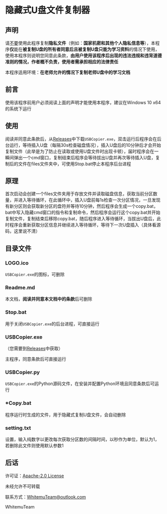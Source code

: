 # 隐藏式U盘文件复制器

## 声明

请<u>不要</u>使用此程序复制**隐私文件**（例如：**国家机密和其他个人隐私信息等**），本程序**仅**能在**被复制U盘的所有者同意后且被复制U盘只能为学习资料**的情况下使用，使用本程序则说明您同意此条款，**由用户使用该程序后出现的违法违规和违背道德准则的情况，作者概不负责，使用者需承担相应的法律责任**

本程序适用环境：**在老师允许的情况下复制老师U盘中的学习文档**

## 前言

使用该程序前用户必须阅读上面的声明才能使用本程序，建议在Windows 10 x64的系统下运行

## 使用

阅读并同意此条款后，从[Releases](https://github.com/WhitemuTeam/USBCopyer/releases)中下载`USBCopier.exe`，双击运行后程序会在后台运行，等待插入U盘（每隔30s检查磁盘情况），插入U盘后的10分钟后才会开始复制文件（此举是为了防止在读取或使用U盘文件时出现卡顿），届时程序会在一瞬间弹出一个cmd窗口，复制结束后程序会等待拔出U盘并再次等待插入U盘，复制后的文件在files文件夹中，可使用Stop.bat停止本程序后台进程

## 原理

首次启动会创建一个files文件夹用于存放文件并读取磁盘信息，获取当前分区数量，并进入等待循环，在此循环中，插入U盘前每1s检查一次分区情况，一旦发现有新分区则会获取新分区的盘符并等待10分钟，然后程序会生成一个copy.bat，bat中写入隐藏cmd窗口的指令和复制命令，然后程序会运行这个copy.bat并开始复制文件，复制结束后移除copy.bat，随后程序进入等待循环，当拔出U盘后，此时程序会重新获取分区信息并继续进入等待循环，等待下一次U盘插入（具体看源码，这里说不清）

## 目录文件

### LOGO.ico

`USBCopier.exe`的图标，可删除

### Readme.md

本文档，**阅读并同意本文档中的条款**后可删除

### Stop.bat

用于关闭`USBCopier.exe`的后台进程，可直接运行

### USBCopier.exe

（您需要到[Releases](https://github.com/WhitemuTeam/USBCopyer/releases)中获取）

主程序，同意条款后可直接运行

### USBCopier.py

`USBCopier.exe`的Python源码文件，在安装并配置Python环境且同意条款后可运行

### *Copy.bat

程序运行时生成的文件，用于隐藏式复制U盘文件，会自动删除

### setting.txt

设置，输入纯数字以更改每次获取分区数的间隔时间，以秒作为单位，默认为1，若删除此文件则使用默认参数1

## 后话

许可证：[Apache-2.0 License](https://github.com/WhitemuTeam/USBCopyer/blob/main/LICENSE)

未经允许不可转载

联系方式：WhitemuTeam@outlook.com

WhitemuTeam